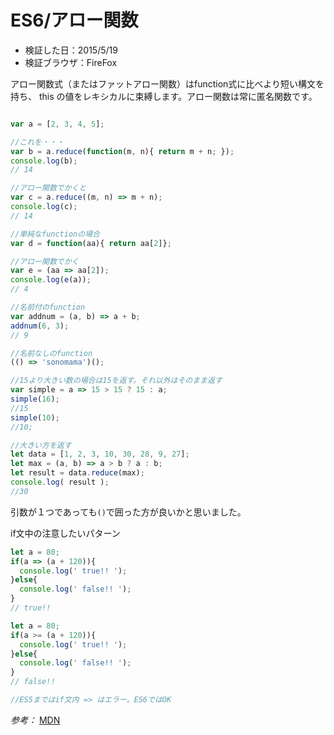 # ES6/アロー関数
- 検証した日：2015/5/19
- 検証ブラウザ：FireFox


アロー関数式（またはファットアロー関数）はfunction式に比べより短い構文を持ち、 this の値をレキシカルに束縛します。アロー関数は常に匿名関数です。

```js

var a = [2, 3, 4, 5];

//これを・・・
var b = a.reduce(function(m, n){ return m + n; });
console.log(b);
// 14

//アロー関数でかくと
var c = a.reduce((m, n) => m + n);
console.log(c);
// 14

//単純なfunctionの場合
var d = function(aa){ return aa[2]};

//アロー関数でかく
var e = (aa => aa[2]);
console.log(e(a));
// 4

//名前付のfunction
var addnum = (a, b) => a + b;
addnum(6, 3);
// 9

//名前なしのfunction
(() => 'sonomama')();

//15より大きい数の場合は15を返す。それ以外はそのまま返す
var simple = a => 15 > 15 ? 15 : a;
simple(16);
//15
simple(10);
//10;

//大きい方を返す
let data = [1, 2, 3, 10, 30, 28, 9, 27];
let max = (a, b) => a > b ? a : b;
let result = data.reduce(max);
console.log( result );
//30

```

引数が１つであっても`()`で囲った方が良いかと思いました。

if文中の注意したいパターン

```js
let a = 80;
if(a => (a + 120)){
  console.log(' true!! ');
}else{
  console.log(' false!! ');
}
// true!!

let a = 80;
if(a >= (a + 120)){
  console.log(' true!! ');
}else{
  console.log(' false!! ');
}
// false!!

//ES5まではif文内 => はエラー。ES6ではOK

```



*参考：* [MDN](https://developer.mozilla.org/ja/docs/Web/JavaScript/Reference/arrow_functions)

